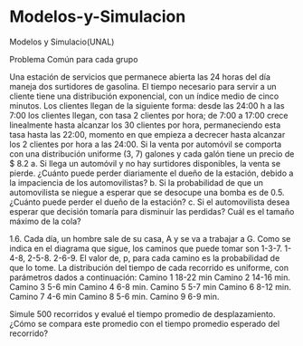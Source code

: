 Modelos-y-Simulacion
====================

Modelos y Simulacio(UNAL)

Problema Común para cada grupo

Una estación de servicios que permanece abierta las 24 horas del día maneja dos surtidores  de gasolina. El tiempo necesario para servir a un cliente tiene una distribución exponencial, con un índice medio de cinco minutos. Los clientes llegan de la siguiente forma: desde las 24:00 h a las 7:00 los clientes llegan,  con tasa 2 clientes por hora; de 7:00 a 17:00 crece linealmente hasta alcanzar los 30 clientes por hora, permaneciendo esta tasa hasta las 22:00, momento en que empieza a decrecer  hasta alcanzar los 2 clientes por hora a las 24:00. Si la venta por automóvil se comporta con una distribución uniforme  (3, 7) galones y cada galón tiene un precio de $ 8.2
a.	Si llega un automóvil y no hay surtidores disponibles, la venta se pierde. ¿Cuánto puede perder diariamente el dueño de la estación, debido a la impaciencia de los automovilistas?
b.	Si la probabilidad de que un automovilista se niegue a esperar que se desocupe una bomba es de 0.5. ¿Cuánto puede perder el dueño de la estación?
c.	Si el automovilista desea esperar que decisión tomaría para disminuir las perdidas?  Cuál es el tamaño máximo de la cola?

1.6. Cada día, un hombre sale de su casa, A y se va a trabajar a G. Como se indica en el diagrama que sigue, los caminos que puede tomar son 1-3-7. 1-4-8, 2-5-8. 2-6-9. El valor de, p, para cada camino es la probabilidad de que lo tome. 
La distribución del tiempo de cada recorrido es uniforme, con parámetros dados a continuación:
Camino 1     18-22  min
Camino 2     14-16  min.
Camino 3     5-6   min
Camino 4     6-8   min.
Camino 5     5-7   min
Camino 6     8-12 min.
Camino 7     4-6   min
Camino 8     5-6   min.
Camino 9     6-9  min.
 
Simule 500 recorridos y evalué el tiempo promedio de desplazamiento. ¿Cómo se compara este promedio con el tiempo promedio esperado del recorrido?
